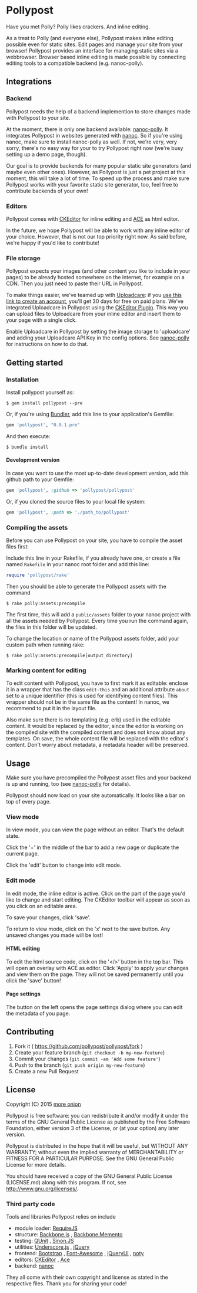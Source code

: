 # Pollypost

Have you met Polly? Polly likes crackers. And inline editing.

As a treat to Polly (and everyone else), Pollypost makes inline editing possible even for static sites. Edit pages and manage your site from your browser!
Pollypost provides an interface for managing static sites via a webbrowser. Browser based inline editing is made possible by connecting editing tools to a compatible backend (e.g. nanoc-polly).

## Integrations

### Backend

Pollypost needs the help of a backend implemention to store changes made with Pollypost to your site.

At the moment, there is only one backend available: [nanoc-polly](https://github.com/pollypost/nanoc-polly). It integrates Pollypost in websites generated with [nanoc](http://nanoc.ws/). So if you're using nanoc, make sure to install nanoc-polly as well. If not, we're very, very sorry, there's no easy way for your to try Pollypost right now (we're busy setting up a demo page, though).

Our goal is to provide backends for many popular static site generators (and maybe even other ones). However, as Pollypost is just a pet project at this moment, this will take a lot of time. To speed up the process and make sure Pollypost works with your favorite static site generator, too, feel free to contribute backends of your own!

### Editors

Pollypost comes with [CKEditor](http://ckeditor.com/) for inline editing and [ACE](http://ace.c9.io/) as html editor.

In the future, we hope Pollypost will be able to work with any inline editor of your choice. However, that is not our top priority right now. As said before, we're happy if you'd like to contribute!

### File storage

Pollypost expects your images (and other content you like to include in your pages) to be already hosted somewhere on the internet, for example on a CDN. Then you just need to paste their URL in Pollypost.

To make things easier, we've teamed up with [Uploadcare](https://uploadcare.com/):  if you [use this link to create an account](https://uploadcare.com/accounts/signup/?ref=kzq5yypdz1), you'll get 30 days for free on paid plans. We've integrated Uploadcare in Pollypost using the [CKEditor Plugin](http://ckeditor.com/addon/uploadcare). This way you can upload files to Uploadcare from your inline editor and insert them to your page with a single click.

Enable Uploadcare in Pollypost by setting the image storage to 'uploadcare' and adding your Uploadcare API Key in the config options. See [nanoc-polly](https://github.com/pollypost/nanoc-polly) for instructions on how to do that.

## Getting started

### Installation

Install pollypost yourself as:

    $ gem install pollypost --pre

Or, if you're using [Bundler](http://bundler.io/), add this line to your application's Gemfile:

```ruby
gem 'pollypost', "0.0.1.pre"
```

And then execute:

    $ bundle install

#### Development version

In case you want to use the most up-to-date development version, add this github path to your Gemfile:

```ruby
gem 'pollypost', :github => 'pollypost/pollypost'

```
Or, if you cloned the source files to your local file system:

```ruby
gem 'pollypost', :path => './path_to/pollypost'
```

### Compiling the assets

Before you can use Pollypost on your site, you have to compile the asset files first:

Include this line in your Rakefile, if you already have one, or create a file named `Rakefile` in your nanoc root folder and add this line:

```ruby
require 'pollypost/rake'
```

Then you should be able to generate the Pollypost assets with the command

    $ rake polly:assets:precompile

The first time, this will add a `public/assets` folder to your nanoc project with all the assets needed by Pollypost. Every time you run the command again, the files in this folder will be updated.

To change the location or name of the Pollypost assets folder, add your custom path when running rake:

    $ rake polly:assets:precompile[output_directory]


### Marking content for editing

To edit content with Pollypost, you have to first mark it as editable: enclose it in a wrapper that has the class `edit-this` and an additional attribute `about` set to a unique identifier (this is used for identifying content files). This wrapper should not be in the same file as the content! In nanoc, we recommend to put it in the layout file.

Also make sure there is no templating (e.g. erb) used in the editable content. It would be replaced by the editor, since the editor is working on the compiled site with the compiled content and does not know about any templates. On save, the whole content file will be replaced with the editor's content. Don't worry about metadata, a metadata header will be preserved.


## Usage

Make sure you have precompiled the Pollypost asset files and your backend is up and running, too (see [nanoc-polly](https://github.com/pollypost/nanoc-polly) for details).

Pollypost should now load on your site automatically. It looks like a bar on top of every page.

### View mode

In view mode, you can view the page without an editor. That's the default state.

Click the '+' in the middle of the bar to add a new page or duplicate the current page.

Click the 'edit' button to change into edit mode.

### Edit mode

In edit mode, the inline editor is active. Click on the part of the page you'd like to change and start editing. The CKEditor toolbar will appear as soon as you click on an editable area.

To save your changes, click 'save'.

To return to view mode, click on the 'x' next to the save button. Any unsaved changes you made will be lost!

#### HTML editing

To edit the html source code, click on the '</>' button in the top bar. This will open an overlay with ACE as editor. Click 'Apply' to apply your changes and view them on the page. They will not be saved permanently until you click the 'save' button!

#### Page settings

The button on the left opens the page settings dialog where you can edit the metadata of you page.


## Contributing

1. Fork it ( https://github.com/pollypost/pollypost/fork )
2. Create your feature branch (`git checkout -b my-new-feature`)
3. Commit your changes (`git commit -am 'Add some feature'`)
4. Push to the branch (`git push origin my-new-feature`)
5. Create a new Pull Request


## License

Copyright (C) 2015 [more onion](https://www.more-onion.com)

Pollypost is free software: you can redistribute it and/or modify it under the terms of the GNU General Public License as published by the Free Software Foundation, either version 3 of the License, or (at your option) any later version.

Pollypost is distributed in the hope that it will be useful, but WITHOUT ANY WARRANTY; without even the implied warranty of MERCHANTABILITY or FITNESS FOR A PARTICULAR PURPOSE. See the GNU General Public License for more details.

You should have received a copy of the GNU General Public License (LICENSE.md) along with this program. If not, see <http://www.gnu.org/licenses/>.

### Third party code

Tools and libraries Pollypost relies on include

* module loader: [RequireJS](http://requirejs.org/)
* structure: [Backbone.js](http://backbonejs.org/) , [Backbone.Memento](http://github.com/derickbailey/backbone.memento)
* testing: [QUnit](http://qunitjs.com/) , [Sinon.JS](http://sinonjs.org/)
* utilities: [Underscore.js](http://underscorejs.org/) , [jQuery](http://jquery.com/)
* frontend: [Bootstrap](http://getbootstrap.com/) , [Font-Awesome](http://fortawesome.github.io/Font-Awesome/) , [jQueryUI](http://jqueryui.com/) , [noty](http://ned.im/noty/#/about)
* editors: [CKEditor](http://ckeditor.com/) , [Ace](http://ace.c9.io/#nav=about)
* backend: [nanoc](http://nanoc.ws/)

They all come with their own copyright and license as stated in the respective files.
Thank you for sharing your code!
